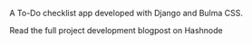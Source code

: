 A To-Do checklist app developed with Django and Bulma CSS.

Read the full project development blogpost on Hashnode 